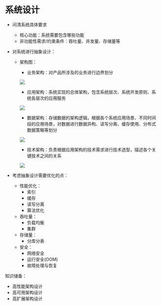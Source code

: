 # 系统设计

- 问清系统具体要求

  - 核心功能：系统需要包含哪些功能
  - 非功能性需求/约束条件：吞吐量、并发量、存储量等

- 对系统进行抽象设计：

  - 架构图：

    - 业务架构：对产品所涉及的业务进行边界划分

    ![](https://pic3.zhimg.com/v2-8d21ed1aa6a87760311e6cb5e8cc986a_b.webp?consumer=ZHI_MENG)

    - 应用架构：系统实现的总体架构，包含系统层次、系统开发原则、系统各层次的应用服务

    ![](https://pic1.zhimg.com/v2-46f5907b0b9a6b79888d8b2cd3a480f0_b.webp?consumer=ZHI_MENG)

    - 数据架构：存储数据的架构逻辑，根据各个系统应用场景、不同时间段的应用场景，对数据进行数据异构、读写分离、缓存使用、分布式数据策略等划分

    ![](https://pic2.zhimg.com/v2-a45c9757e5c21b0f5e1220aa454dd8c9_b.webp?consumer=ZHI_MENG)

    - 技术架构：负责根据应用架构的技术需求进行技术选型，描述各个关键技术之间的关系

    ![](https://pic4.zhimg.com/80/v2-8edca9f7ab70115a888ce93de9605b9f_720w.webp)

- 考虑抽象设计需要优化的点：
  - 性能优化：
    - 索引
    - 缓存
    - 读写分离
    - 算法优化
  - 吞吐量：
    - 负载均衡
    - 集群
  - 存储量：
    - 分库分表
  - 安全：
    - 网络安全
    - 运行安全(OOM)
    - 故障处理与恢复

知识储备：

- 高性能架构设计
- 高可用架构设计
- 高扩展架构设计